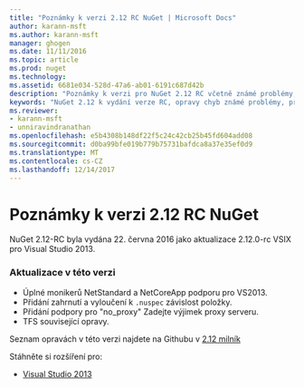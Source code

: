 ```yaml
---
title: "Poznámky k verzi 2.12 RC NuGet | Microsoft Docs"
author: karann-msft
ms.author: karann-msft
manager: ghogen
ms.date: 11/11/2016
ms.topic: article
ms.prod: nuget
ms.technology: 
ms.assetid: 6681e034-528d-47a6-ab01-6191c687d42b
description: "Poznámky k verzi pro NuGet 2.12 RC včetně známé problémy, opravy chyb, přidaných funkcí a chcete."
keywords: "NuGet 2.12 k vydání verze RC, opravy chyb známé problémy, přidat funkce, chcete"
ms.reviewer:
- karann-msft
- unniravindranathan
ms.openlocfilehash: e5b4308b148df22f5c24c42cb25b45fd604add08
ms.sourcegitcommit: d0ba99bfe019b779b75731bafdca8a37e35ef0d9
ms.translationtype: MT
ms.contentlocale: cs-CZ
ms.lasthandoff: 12/14/2017
---
```

# <a name="nuget-212-rc-release-notes"></a>Poznámky k verzi 2.12 RC NuGet

NuGet 2.12-RC byla vydána 22. června 2016 jako aktualizace 2.12.0-rc VSIX pro Visual Studio 2013.

### <a name="updates-in-this-release"></a>Aktualizace v této verzi

* Úplné monikerů NetStandard a NetCoreApp podporu pro VS2013.
* Přidání zahrnutí a vyloučení k `.nuspec` závislost položky.
* Přidání podpory pro "no_proxy" Zadejte výjimek proxy serveru.
* TFS související opravy.

Seznam opravách v této verzi najdete na Githubu v [2.12 milník](https://github.com/NuGet/Home/issues?q=milestone%3A2.12+is%3Aclosed)

Stáhněte si rozšíření pro:

* [Visual Studio 2013](https://dist.nuget.org/visualstudio-2013-vsix/v2.12.0-rc/NuGet.Tools.vsix)
